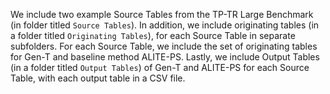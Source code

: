 We include two example Source Tables from the TP-TR Large Benchmark (in folder titled ``Source Tables``).
In addition, we include originating tables (in a folder titled ``Originating Tables``), for each Source Table in separate subfolders. For each Source Table, we include the set of originating tables for Gen-T and baseline method ALITE-PS. 
Lastly, we include Output Tables (in a folder titled ``Output Tables``) of Gen-T and ALITE-PS for each Source Table, with each output table in a CSV file.